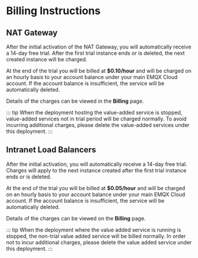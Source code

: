 # Billing Instructions

## NAT Gateway

After the initial activation of the NAT Gateway, you will automatically receive a 14-day free trial. After the first trial instance ends or is deleted, the next created instance will be charged.

At the end of the trial you will be billed at **$0.10/hour** and will be charged on an hourly basis to your account balance under your main EMQX Cloud account. If the account balance is insufficient, the service will be automatically deleted.

Details of the charges can be viewed in the **Billing** page.

::: tip
When the deployment hosting the value-added service is stopped, value-added services not in trial period will be charged normally. To avoid incurring additional charges, please delete the value-added services under this deployment.
:::


## Intranet Load Balancers

After the initial activation, you will automatically receive a 14-day free trial. Charges will apply to the next instance created after the first trial instance ends or is deleted.

At the end of the trial you will be billed at **$0.05/hour** and will be charged on an hourly basis to your account balance under your main EMQX Cloud account. If the account balance is insufficient, the service will be automatically deleted.

Details of the charges can be viewed on the **Billing** page.

::: tip
When the deployment where the value added service is running is stopped, the non-trial value added service will be billed normally. In order not to incur additional charges, please delete the value added service under this deployment.
:::
